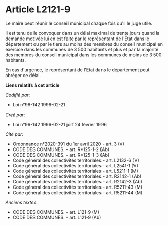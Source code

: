 # Article L2121-9

Le maire peut réunir le conseil municipal chaque fois qu'il le juge utile.

Il est tenu de le convoquer dans un délai maximal de trente jours quand la demande motivée lui en est faite par le
représentant de l'Etat dans le département ou par le tiers au moins des membres du conseil municipal en exercice dans les
communes de 3 500 habitants et plus et par la majorité des membres du conseil municipal dans les communes de moins de 3 500
habitants.

En cas d'urgence, le représentant de l'Etat dans le département peut abréger ce délai.

**Liens relatifs à cet article**

_Codifié par_:

  - Loi n°96-142 1996-02-21

_Créé par_:

  - Loi n°96-142 1996-02-21 jorf 24 février 1996

_Cité par_:

  - Ordonnance n°2020-391 du 1er avril 2020 - art. 3 (V)
  - CODE DES COMMUNES. - art. R*125-1-2 (Ab)
  - CODE DES COMMUNES. - art. R*125-1-3 (Ab)
  - Code général des collectivités territoriales - art. L2132-6 (V)
  - Code général des collectivités territoriales - art. L2541-1 (V)
  - Code général des collectivités territoriales - art. L5211-1 (M)
  - Code général des collectivités territoriales - art. R2142-1 (Ab)
  - Code général des collectivités territoriales - art. R2142-3 (Ab)
  - Code général des collectivités territoriales - art. R5211-43 (M)
  - Code général des collectivités territoriales - art. R5211-44 (M)

_Anciens textes_:

  - CODE DES COMMUNES. - art. L121-9 (M)
  - CODE DES COMMUNES. - art. L121-9 (Ab)
